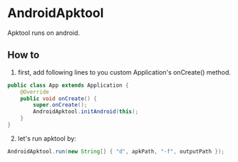# AndroidApktool
Apktool runs on android.

## How to
1. first, add following lines to you custom Application's onCreate() method.
```java
public class App extends Application {
    @Override
    public void onCreate() {
        super.onCreate();
        AndroidApktool.initAndroid(this);
    }
}
```

2. let's run apktool by:
```java
AndroidApktool.run(new String[] { "d", apkPath, "-f", outputPath });
```
